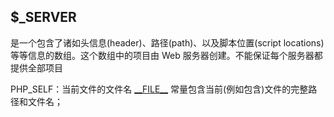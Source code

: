 ## $\_SERVER

是一个包含了诸如头信息\(header\)、路径\(path\)、以及脚本位置\(script locations\)等等信息的数组。这个数组中的项目由 Web 服务器创建。不能保证每个服务器都提供全部项目

PHP\_SELF：当前文件的文件名 [\_\_FILE\_\_](http://php.net/manual/zh/language.constants.predefined.php) 常量包含当前\(例如包含\)文件的完整路径和文件名；



